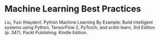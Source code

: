   # Machine Learning Best Practices

Liu, Yuxi (Hayden). Python Machine Learning By Example: Build intelligent systems using Python, TensorFlow 2, PyTorch, and scikit-learn, 3rd Edition (p. 347). Packt Publishing. Kindle Edition. 
